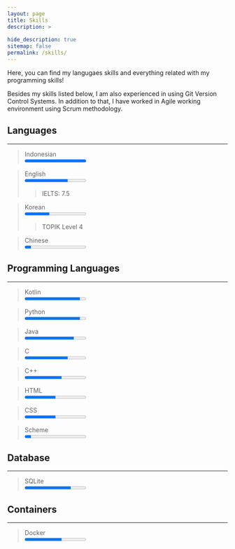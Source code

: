 ```yaml
---
layout: page
title: Skills
description: >
  
hide_description: true
sitemap: false
permalink: /skills/
---
```

Here, you can find my langugaes skills and everything related with my 
programming skills!

Besides my skills listed below, I am also experienced in using Git Version Control Systems.
In addition to that, I have worked in Agile working environment using Scrum methodology.

## Languages
----
> Indonesian
> <br>
> <progress value="100" max="100"></progress>

> English
> <br>
> <progress value="70" max="100"></progress>
>> IELTS: 7.5

> Korean
> <br>
> <progress value="40" max="100"></progress>
>> TOPIK Level 4

> Chinese
> <br>
> <progress value="10" max="100"></progress>


## Programming Languages
----
> Kotlin
> <br>
> <progress value="90" max="100"></progress>

> Python
> <br>
> <progress value="90" max="100"></progress>

> Java
> <br>
> <progress value="80" max="100"></progress>

> C
> <br>
> <progress value="70" max="100"></progress>

> C++
> <br>
> <progress value="60" max="100"></progress>

> HTML
> <br>
> <progress value="50" max="100"></progress>

> CSS
> <br>
> <progress value="50" max="100"></progress>

> Scheme
> <br>
> <progress value="10" max="100"></progress>


## Database
----
> SQLite
> <br>
> <progress value="75" max="100"></progress>


## Containers
---
> Docker
> <br>
> <progress value="60" max="100"></progress>